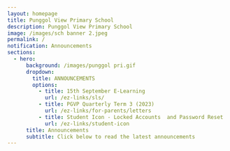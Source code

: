 ```yaml
---
layout: homepage
title: Punggol View Primary School
description: Punggol View Primary School
image: /images/sch banner 2.jpeg
permalink: /
notification: Announcements
sections:
  - hero:
      background: /images/punggol pri.gif
      dropdown:
        title: ANNOUNCEMENTS
        options:
          - title: 15th September E-Learning
            url: /ez-links/sls/
          - title: PGVP Quarterly Term 3 (2023)
            url: /ez-links/for-parents/letters
          - title: Student Icon - Locked Accounts  and Password Reset
            url: /ez-links/student-icon
      title: Announcements
      subtitle: Click below to read the latest announcements
---
```

